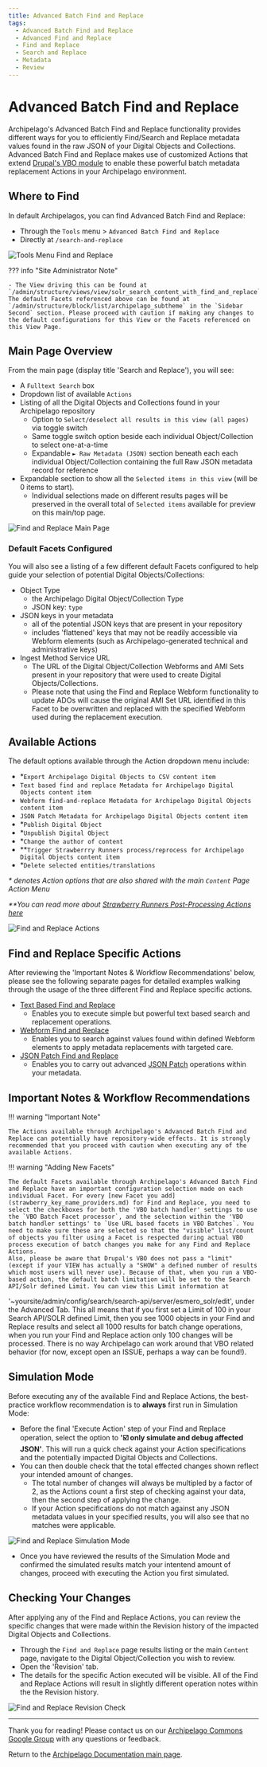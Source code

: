 ```yaml
---
title: Advanced Batch Find and Replace
tags:
  - Advanced Batch Find and Replace
  - Advanced Find and Replace
  - Find and Replace
  - Search and Replace
  - Metadata
  - Review
---
```


# Advanced Batch Find and Replace

Archipelago's Advanced Batch Find and Replace functionality provides different ways for you to efficiently Find/Search and Replace metadata values found in the raw JSON of your Digital Objects and Collections. Advanced Batch Find and Replace makes use of customized Actions that extend [Drupal's VBO module](https://www.drupal.org/project/views_bulk_operations) to enable these powerful batch metadata replacement Actions in your Archipelago environment. 

## Where to Find

In default Archipelagos, you can find Advanced Batch Find and Replace:

- Through the `Tools` menu > `Advanced Batch Find and Replace` 
- Directly at `/search-and-replace` 

![Tools Menu Find and Replace](images/tools_menu_find_and_replace.jpg)

??? info "Site Administrator Note"

    - The View driving this can be found at `/admin/structure/views/view/solr_search_content_with_find_and_replace`. The default Facets referenced above can be found at `/admin/structure/block/list/archipelago_subtheme` in the `Sidebar Second` section. Please proceed with caution if making any changes to the default configurations for this View or the Facets referenced on this View Page.     

## Main Page Overview

From the main page (display title 'Search and Replace'), you will see:

- A `Fulltext Search` box
- Dropdown list of available `Actions`
- Listing of all the Digital Objects and Collections found in your Archipelago repository
    - Option to `Select/deselect all results in this view (all pages)` via toggle switch
    - Same toggle switch option beside each individual Object/Collection to select one-at-a-time
    - Expandable `► Raw Metadata (JSON)` section beneath each each individual Object/Collection containing the full Raw JSON metadata record for reference
- Expandable section to show all the `Selected items in this view` (will be 0 items to start).
    - Individual selections made on different results pages will be preserved in the overall total of `Selected items` available for preview on this main/top page.
        
![Find and Replace Main Page](images/find_and_replace_main_page.jpg)

### Default Facets Configured

You will also see a listing of a few different default Facets configured to help guide your selection of potential Digital Objects/Collections:

- Object Type
    - the Archipelago Digital Object/Collection Type
    - JSON key: `type`
- JSON keys in your metadata
    - all of the potential JSON keys that are present in your repository
    - includes 'flattened' keys that may not be readily accessible via Webform elements (such as Archipelago-generated technical and administrative keys)
- Ingest Method Service URL
    - The URL of the Digital Object/Collection Webforms and AMI Sets present in your repository that were used to create Digital Objects/Collections.
    - Please note that using the Find and Replace Webform functionality to update ADOs will cause the original AMI Set URL identified in this Facet to be overwritten and replaced with the specified Webform used during the replacement execution.

## Available Actions

The default options available through the Action dropdown menu include:

- *`Export Archipelago Digital Objects to CSV content item`
- `Text based find and replace Metadata for Archipelago Digital Objects content item`
- `Webform find-and-replace Metadata for Archipelago Digital Objects content item`
- `JSON Patch Metadata for Archipelago Digital Objects content item`
- *`Publish Digital Object`
- *`Unpublish Digital Object`
- *`Change the author of content`
- **`Trigger Strawberrry Runners process/reprocess for Archipelago Digital Objects content item`
- *`Delete selected entities/translations`

_* denotes Action options that are also shared with the main `Content` Page Action Menu_

_**You can read more about [Strawberry Runners Post-Processing Actions here](strawberryrunners.md)_

![Find and Replace Actions](images/find_and_replace_actions.jpg)

## Find and Replace Specific Actions

After reviewing the 'Important Notes & Workflow Recommendations' below, please see the following separate pages for detailed examples walking through the usage of the three different Find and Replace specific actions. 

- [Text Based Find and Replace](find_and_replace_action_text.md)
    - Enables you to execute simple but powerful text based search and replacement operations.
- [Webform Find and Replace](find_and_replace_action_webform.md)
    - Enables you to search against values found within defined Webform elements to apply metadata replacements with targeted care.
- [JSON Patch Find and Replace](find_and_replace_action_json_patch.md)
    - Enables you to carry out advanced [JSON Patch](https://jsonpatch.com) operations within your metadata.

## Important Notes & Workflow Recommendations

!!! warning "Important Note"

    The Actions available through Archipelago's Advanced Batch Find and Replace can potentially have repository-wide effects. It is strongly recommended that you proceed with caution when executing any of the available Actions. 


!!! warning "Adding New Facets"

    The default Facets available through Archipelago's Advanced Batch Find and Replace have an important configuration selection made on each individual Facet. For every [new Facet you add](strawberry_key_name_providers.md) for Find and Replace, you need to select the checkboxes for both the 'VBO batch handler' settings to use the `VBO Batch Facet processor`, and the selection within the 'VBO batch handler settings' to `Use URL based facets in VBO Batches`. You need to make sure these are selected so that the "visible" list/count of objects you filter using a Facet is respected during actual VBO process execution of batch changes you make for any Find and Replace Actions.
    Also, please be aware that Drupal's VBO does not pass a "limit" (except if your VIEW has actually a "SHOW" a defined number of results which most users will never use). Because of that, when you run a VBO-based action, the default batch limitation will be set to the Search API/Solr defined Limit. You can view this Limit information at
'~yoursite/admin/config/search/search-api/server/esmero_solr/edit', under the Advanced Tab. This all means that if you first set a Limit of 100 in your Search API/SOLR defined Limit, then you see 1000 objects in your Find and Replace results and select all 1000 results for batch change operations, when you run your Find and Replace action only 100 changes will be processed. There is no way Archipelago can work around that VBO related behavior (for now, except open an ISSUE, perhaps a way can be found!).


## Simulation Mode 

Before executing any of the available Find and Replace Actions, the best-practice workflow recommendation is to **always** first run in Simulation Mode:

- Before the final 'Execute Action' step of your Find and Replace operation, select the option to **'☑️ only simulate and debug affected JSON'**. This will run a quick check against your Action specifications and the potentially impacted Digital Objects and Collections.
- You can then double check that the total effected changes shown reflect your intended amount of changes. 
    - The total number of changes will always be multipled by a factor of 2, as the Actions count a first step of checking against your data, then the second step of applying the change.
    - If your Action specifications do not match against any JSON metadata values in your specified results, you will also see that no matches were applicable.

![Find and Replace Simulation Mode](images/find_and_replace_simulation_mode.jpg)

- Once you have reviewed the results of the Simulation Mode and confirmed the simulated results match your intentend amount of changes, proceed with executing the Action you first simulated.

## Checking Your Changes

After applying any of the Find and Replace Actions, you can review the specific changes that were made within the Revision history of the impacted Digital Objects and Collections.

- Through the `Find and Replace` page results listing or the main `Content` page, navigate to the Digital Object/Collection you wish to review.
- Open the 'Revision' tab.
- The details for the specific Action executed will be visible. All of the Find and Replace Actions will result in slightly different operation notes within the the Revision history.

![Find and Replace Revision Check](images/find_and_replace_revision_check.jpg)

___

Thank you for reading! Please contact us on our [Archipelago Commons Google Group](https://groups.google.com/forum/#!forum/archipelago-commons) with any questions or feedback.

Return to the [Archipelago Documentation main page](index.md).





